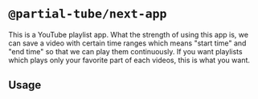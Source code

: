 # `@partial-tube/next-app`

This is a YouTube playlist app. What the strength of using this app is, we can save a video with certain time ranges which means "start time" and "end time" so that we can play them continuously.
If you want playlists which plays only your favorite part of each videos, this is what you want.

## Usage
